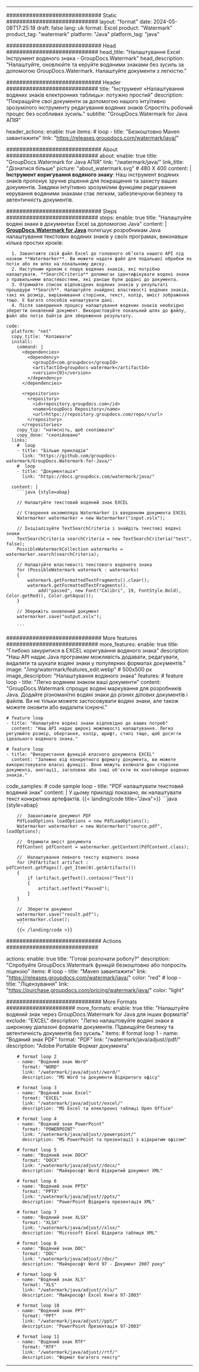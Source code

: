 
---
############################# Static ############################
layout: "format"
date:  2024-05-08T17:25:18
draft: false
lang: uk
format: Excel
product: "Watermark"
product_tag: "watermark"
platform: "Java"
platform_tag: "java"

############################# Head ############################
head_title: "Налаштування Excel Інструмент водяного знака - GroupDocs.Watermark"
head_description: "Налаштуйте, оновлюйте та керуйте водяними знаками без зусиль за допомогою GroupDocs.Watermark. Налаштуйте документи з легкістю."

############################# Header ############################
title: "Інструмент «Налаштування водяних знаків електронних таблиць»: потужно простий" 
description: "Покращуйте свої документи за допомогою нашого інтуїтивно зрозумілого інструменту редагування водяних знаків Спростіть робочий процес без особливих зусиль."
subtitle: "GroupDocs.Watermark for Java АПІЯ" 

header_actions:
  enable: true
  items:
    #  loop
    - title: "Безкоштовно Maven завантажити"
      link: "https://releases.groupdocs.com/watermark/java/"
      
############################# About ############################
about:
    enable: true
    title: "GroupDocs.Watermark for Java АПІЯ"
    link: "/watermark/java/"
    link_title: "Дізнатися більше"
    picture: "about_watermark.svg" # 480 X 400
    content: |
       **Інструмент коригування водяного знаку**: Наш інструмент водяних знаків пропонує зручне рішення для покращення та захисту ваших документів. Завдяки інтуїтивно зрозумілим функціям редагування керування водяними знаками стає легким, забезпечуючи безпеку та автентичність документів.

############################# Steps ############################
steps:
    enable: true
    title: "Налаштуйте водяні знаки в документах Excel за допомогою Java"
    content: |
      **[GroupDocs.Watermark for Java](https://products.groupdocs.com/watermark/java/)** полегшує розробникам Java налаштування текстових водяних знаків у своїх програмах, виконавши кілька простих кроків:
      
      1. Завантажте свій файл Excel до головного об’єкта нашого API під назвою **Watermarker**. Ви можете надати файл для подальшої обробки як потік або як шлях на локальному диску.
      2. Наступним кроком є ​​пошук водяних знаків, які потрібно налаштувати. **SearchCriteria** допомагає ідентифікувати водяні знаки з правильними властивостями, які раніше були додані до документа.
      3. Отримайте список відповідних водяних знаків у результаті процедури **Search**. Налаштуйте знайдені властивості водяних знаків, такі як розмір, вирівнювання сторінки, текст, колір, вміст зображення тощо. Є багато способів налаштувати дані.
      4. Після завершення процесу налаштування водяних знаків необхідно зберегти оновлений документ. Використовуйте локальний шлях до файлу, файл або потік байтів для збереження результату.
   
    code:
      platform: "net"
      copy_title: "Копіювати"
      install:
        command: |
          <dependencies>
            <dependency>
              <groupId>com.groupdocs</groupId>
              <artifactId>groupdocs-watermark</artifactId>
              <version>{0}</version>
            </dependency>
          </dependencies>

          <repositories>
            <repository>
              <id>repository.groupdocs.com</id>
              <name>GroupDocs Repository</name>
              <url>https://repository.groupdocs.com/repo/</url>
            </repository>
          </repositories>
        copy_tip: "натисніть, щоб скопіювати"
        copy_done: "скопійовано"
      links:
        #  loop
        - title: "Більше прикладів"
          link: "https://github.com/groupdocs-watermark/GroupDocs.Watermark-for-Java/"
        #  loop
        - title: "Документація"
          link: "https://docs.groupdocs.com/watermark/java/"
          
      content: |
        ```java {style=abap}

        // Налаштуйте текстовий водяний знак EXCEL

        // Створення екземпляра Watermarker із введенням документа EXCEL
        Watermarker watermarker = new Watermarker("input.xslx");

        // Ініціалізуйте TextSearchCriteria і знайдіть текстові водяні знаки
        TextSearchCriteria searchCriteria = new TextSearchCriteria("test", false);
        PossibleWatermarkCollection watermarks = watermarker.search(searchCriteria);
        
        // Налаштуйте властивості текстового водяного знака
        for (PossibleWatermark watermark : watermarks)
        {
            watermark.getFormattedTextFragments().clear();
            watermark.getFormattedTextFragments().
                add("passed", new Font("Calibri", 19, FontStyle.Bold), Color.getRed(), Color.getAqua());
        }

        // Збережіть оновлений документ
        watermarker.save("output.xslx");
        
        ```            
        
############################# More features ############################
more_features:
  enable: true
  title: "Глибоко зануритися в EXCEL коригування водяного знака"
  description: "Наш API надає Java програмам можливість додавати, редагувати, видаляти та шукати водяні знаки у популярних форматах документів."
  image: "/img/watermark/features_edit.webp" # 500x500 px
  image_description: "Налаштування водяного знака"
  features:
    # feature loop
    - title: "Легко водяним знаком ваші документи"
      content: "GroupDocs.Watermark спрощує водяні маркування для розробників Java. Додайте різноманітні водяні знаки до різних ділових документів і файлів. Ви не тільки можете застосовувати водяні знаки, але також можете оновити або видалити існуючі."

    # feature loop
    - title: "Налаштуйте водяні знаки відповідно до ваших потреб"
      content: "Наш API надає широкі можливості налаштування. Легко регулюйте розмір, обертання, колір, шрифт, стилі тощо, щоб досягти ідеального водяного знака."

    # feature loop
    - title: "Використання функцій власного документа EXCEL"
      content: "Залежно від конкретного формату документа, ви можете використовувати власні функції. Вони можуть включати фон сторінки документа, анотації, заголовки або інші об'єкти як контейнери водяних знаків."
      
  code_samples:
    # code sample loop
    - title: "PDF налаштувати текстовий водяний знак"
      content: |
        У цьому прикладі показано, як налаштувати текст конкретних артефактів.
        {{< landing/code title="Java">}}
        ```java {style=abap}
        
        //  Завантажити документ PDF
        PdfLoadOptions loadOptions = new PdfLoadOptions();
        Watermarker watermarker = new Watermarker("source.pdf", loadOptions);

        //  Отримати вміст документа
        PdfContent pdfContent = watermarker.getContent(PdfContent.class);

        //  Налаштування певного тексту водяного знака
        for (PdfArtifact artifact : pdfContent.getPages().get_Item(0).getArtifacts())
        {
            if (artifact.getText().contains("Test"))
            {
                artifact.setText("Passed");
            }
        }

        //  Зберегти документ
        watermarker.save("result.pdf");
        watermarker.close();
        ```
        {{< /landing/code >}}


############################# Actions ############################

actions:
  enable: true
  title: "Готові розпочати роботу?"
  description: "Спробуйте GroupDocs.Watermark функцій безкоштовно або попросіть ліцензію"
  items:
    #  loop
    - title: "Maven завантажити"
      link: "https://releases.groupdocs.com/watermark/java/"
      color: "red"
        #  loop
    - title: "Ліцензування"
      link: "https://purchase.groupdocs.com/pricing/watermark/java/"
      color: "light"


############################# More Formats #####################
more_formats:
    enable: true
    title: "Налаштуйте водяний знак через GroupDocs.Watermark for Java для інших форматів"
    exclude: "EXCEL"
    description: "Легко налаштовуйте водяні знаки в широкому діапазоні форматів документів. Підвищуйте безпеку та автентичність документів без зусиль."
    items: 
        # format loop 1
        - name: "Водяний знак PDF"
          format: "PDF"
          link: "/watermark/java/adjust//pdf/"
          description: "Adobe Portable Формат документа"

        # format loop 2
        - name: "Водяний знак Word"
          format: "WORD"
          link: "/watermark/java/adjust//word/"
          description: "MS Word та документи Відкритого офісу"
          
        # format loop 3
        - name: "Водяний знак Excel"
          format: "EXCEL"
          link: "/watermark/java/adjust//excel/"
          description: "MS Excel та електронні таблиці Open Office"

        # format loop 4
        - name: "Водяний знак PowerPoint"
          format: "POWERPOINT"
          link: "/watermark/java/adjust//powerpoint/"
          description: "MS PowerPoint та презентації з відкритим офісом"

        # format loop 5
        - name: "Водяний знак DOCX"
          format: "DOCX"
          link: "/watermark/java/adjust//docx/"
          description: "Майкрософт Word Відкритий документ XML"
          
        # format loop 6
        - name: "Водяний знак PPTX"
          format: "PPTX"
          link: "/watermark/java/adjust//pptx/"
          description: "PowerPoint Відкрита презентація XML"
          
        # format loop 7
        - name: "Водяний знак XLSX"
          format: "XLSX"
          link: "/watermark/java/adjust//xlsx/"
          description: "Microsoft Excel Відкрита таблиця XML"

        # format loop 8
        - name: "Водяний знак DOC"
          format: "DOC"
          link: "/watermark/java/adjust//doc/"
          description: "Майкрософт Word 97 - Документ 2007 року"

        # format loop 9
        - name: "Водяний знак XLS"
          format: "XLS"
          link: "/watermark/java/adjust//xls/"
          description: "Майкрософт Excel Книга 97-2003"

        # format loop 10
        - name: "Водяний знак PPT"
          format: "PPT"
          link: "/watermark/java/adjust//ppt/"
          description: "PowerPoint Презентація 97-2003"

        # format loop 11
        - name: "Водяний знак RTF"
          format: "RTF"
          link: "/watermark/java/adjust//rtf/"
          description: "Формат багатого тексту"

---